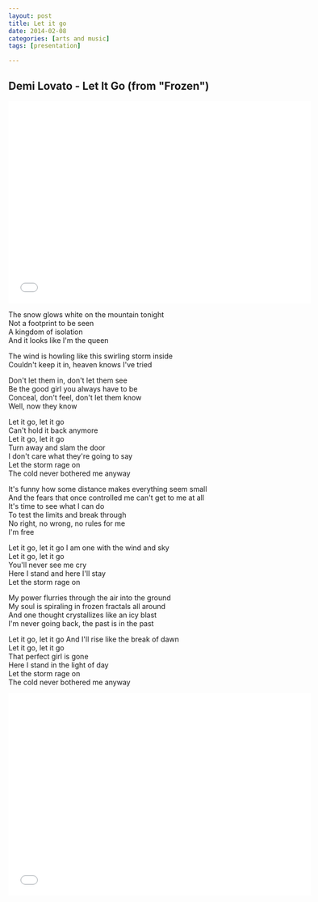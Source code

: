 ```yaml
---
layout: post
title: Let it go
date: 2014-02-08
categories: [arts and music]
tags: [presentation]

---
```


Demi Lovato - Let It Go (from "Frozen")
---

<iframe width="600" height="400" src="//www.youtube.com/embed/kHue-HaXXzg" frameborder="0" allowfullscreen></iframe>

The snow glows white on the mountain tonight  
Not a footprint to be seen  
A kingdom of isolation  
And it looks like I'm the queen


The wind is howling like this swirling storm inside  
Couldn't keep it in, heaven knows I've tried  

Don't let them in, don't let them see  
Be the good girl you always have to be  
Conceal, don't feel, don't let them know  
Well, now they know  

Let it go, let it go  
Can't hold it back anymore  
Let it go, let it go  
Turn away and slam the door  
I don't care what they're going to say  
Let the storm rage on  
The cold never bothered me anyway  

It's funny how some distance makes everything seem small  
And the fears that once controlled me can't get to me at all  
It's time to see what I can do  
To test the limits and break through  
No right, no wrong, no rules for me  
I'm free  

Let it go, let it go
I am one with the wind and sky  
Let it go, let it go  
You'll never see me cry  
Here I stand and here I'll stay  
Let the storm rage on  

My power flurries through the air into the ground  
My soul is spiraling in frozen fractals all around  
And one thought crystallizes like an icy blast  
I'm never going back, the past is in the past  

Let it go, let it go
And I'll rise like the break of dawn  
Let it go, let it go  
That perfect girl is gone  
Here I stand in the light of day  
Let the storm rage on  
The cold never bothered me anyway  

<iframe width="600" height="400" src="//www.youtube.com/embed/moSFlvxnbgk" frameborder="0" allowfullscreen></iframe>